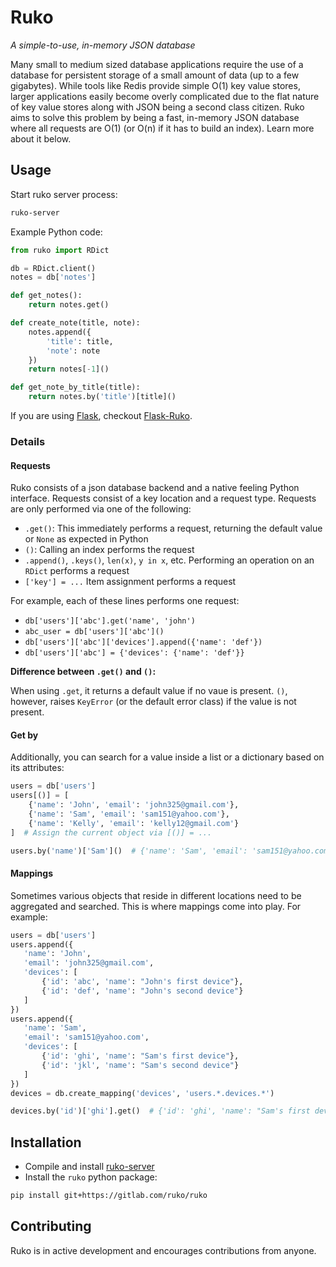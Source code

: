 # Ruko

*A simple-to-use, in-memory JSON database*

Many small to medium sized database applications require the use of a database for
persistent storage of a small amount of data (up to a few gigabytes). While tools like
Redis provide simple O(1) key value stores, larger applications easily become
overly complicated due to the flat nature of key value stores along with JSON being a second
class citizen. Ruko aims to solve this problem by being a fast, in-memory JSON database
where all requests are O(1) (or O(n) if it has to build an index). Learn more about it below.

## Usage

Start ruko server process:
```bash
ruko-server
```

Example Python code:
```python
from ruko import RDict

db = RDict.client()
notes = db['notes']

def get_notes():
    return notes.get()

def create_note(title, note):
    notes.append({
        'title': title,
        'note': note
    })
    return notes[-1]()

def get_note_by_title(title):
    return notes.by('title')[title]()
```

If you are using [Flask](http://flask.pocoo.org/), checkout [Flask-Ruko](https://gitlab.com/ruko/flask-ruko).

### Details

#### Requests

Ruko consists of a json database backend and a native feeling Python
interface. Requests consist of a key location and a request type. Requests
are only performed via one of the following:
 - `.get()`: This immediately performs a request, returning the default value or `None` as expected in Python
 - `()`: Calling an index performs the request
 - `.append()`, `.keys()`, `len(x)`, `y in x`, etc. Performing an operation on an  `RDict` performs a request
 - `['key'] = ...` Item assignment performs a request
 
 For example, each of these lines performs one request:
 
  - `db['users']['abc'].get('name', 'john')`
  - `abc_user = db['users']['abc']()`
  - `db['users']['abc']['devices'].append({'name': 'def'})`
  - `db['users']['abc'] = {'devices': {'name': 'def'}}`

**Difference between `.get()` and `()`:**

When using `.get`, it returns a default value if no vaue is present. `()`, however,
raises `KeyError` (or the default error class) if the value is not present.

#### Get by

Additionally, you can search for a value inside a list or a dictionary based on its attributes:

```python
users = db['users']
users[()] = [
    {'name': 'John', 'email': 'john325@gmail.com'},
    {'name': 'Sam', 'email': 'sam151@yahoo.com'},
    {'name': 'Kelly', 'email': 'kelly12@gmail.com'}
]  # Assign the current object via [()] = ...

users.by('name')['Sam']()  # {'name': 'Sam', 'email': 'sam151@yahoo.com'}
```
 
 #### Mappings
Sometimes various objects that reside in different locations need to be
aggregated and searched. This is where mappings come into play. For
example:

 ```python
users = db['users']
users.append({
    'name': 'John',
    'email': 'john325@gmail.com',
    'devices': [
        {'id': 'abc', 'name': "John's first device"},
        {'id': 'def', 'name': "John's second device"}
    ]
})
users.append({
    'name': 'Sam',
    'email': 'sam151@yahoo.com',
    'devices': [
        {'id': 'ghi', 'name': "Sam's first device"},
        {'id': 'jkl', 'name': "Sam's second device"}
    ]
})
devices = db.create_mapping('devices', 'users.*.devices.*')

devices.by('id')['ghi'].get()  # {'id': 'ghi', 'name': "Sam's first device"}
```

## Installation

 - Compile and install [ruko-server](https://gitlab.com/ruko/ruko-server)
 - Install the `ruko` python package:
 
 ```bash
 pip install git+https://gitlab.com/ruko/ruko
 ```

## Contributing

Ruko is in active development and encourages contributions from anyone.
